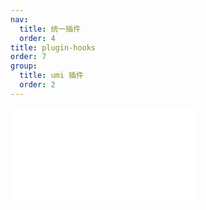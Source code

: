 ```yaml
---
nav:
  title: 统一插件
  order: 4
title: plugin-hooks
order: 7
group:
  title: umi 插件
  order: 2
---
```


<embed src="../../packages/plugin-hooks/README.md"></embed>
